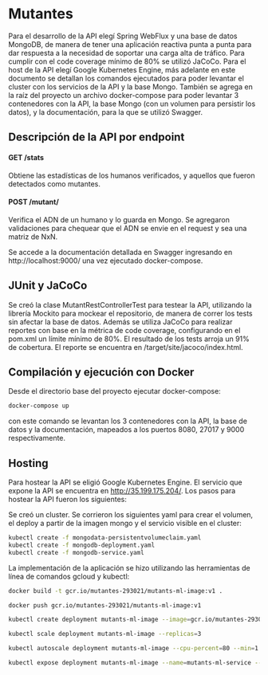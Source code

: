 # Mutantes

Para el desarrollo de la API elegí Spring WebFlux y una base de datos MongoDB, de manera de tener una aplicación reactiva punta a punta para dar respuesta a la necesidad de soportar una carga alta de tráfico. Para cumplir con el code coverage mínimo de 80% se utilizó JaCoCo. Para el host de la API elegí Google Kubernetes Engine, más adelante en este documento se detallan los comandos ejecutados para poder levantar el cluster con los servicios de la API y la base Mongo. También se agrega en la raíz del proyecto un archivo docker-compose para poder levantar 3 contenedores con la API, la base Mongo (con un volumen para persistir los datos), y la documentación, para la que se utilizó Swagger.


## Descripción de la API por endpoint


#### GET /stats

Obtiene las estadísticas de los humanos verificados, y aquellos que fueron detectados como mutantes.


#### POST /mutant/

Verifica el ADN de un humano y lo guarda en Mongo. Se agregaron validaciones para chequear que el ADN se envie en el request y sea una matriz de NxN.


Se accede a la documentación detallada en Swagger ingresando en http://localhost:9000/ una vez ejecutado docker-compose.



## JUnit y JaCoCo

Se creó la clase MutantRestControllerTest para testear la API, utilizando la librería Mockito para mockear el repositorio, de manera de correr los tests sin afectar la base de datos.
Además se utiliza JaCoCo para realizar reportes con base en la métrica de code coverage, configurando en el pom.xml un límite mínimo de 80%. El resultado de los tests arroja un 91% de cobertura. El reporte se encuentra en /target/site/jacoco/index.html.



## Compilación y ejecución con Docker

Desde el directorio base del proyecto ejecutar docker-compose:

```bash
docker-compose up
```

con este comando se levantan los 3 contenedores con la API,  la base de datos y la documentación, mapeados a los puertos 8080, 27017 y 9000 respectivamente. 


## Hosting

Para hostear la API se eligió Google Kubernetes Engine. El servicio que expone la API se encuentra en http://35.199.175.204/. Los pasos para hostear la API fueron los siguientes:

Se creó un cluster.
Se corrieron los siguientes yaml para crear el volumen, el deploy a partir de la imagen mongo y el servicio visible en el cluster:

```bash
kubectl create -f mongodata-persistentvolumeclaim.yaml
kubectl create -f mongodb-deployment.yaml
kubectl create -f mongodb-service.yaml
```

La implementación de la aplicación se hizo utilizando las herramientas de línea de comandos gcloud y kubectl:

```bash
docker build -t gcr.io/mutantes-293021/mutants-ml-image:v1 . 

docker push gcr.io/mutantes-293021/mutants-ml-image:v1 

kubectl create deployment mutants-ml-image --image=gcr.io/mutantes-293021/mutants-ml-image:v1 

kubectl scale deployment mutants-ml-image --replicas=3  

kubectl autoscale deployment mutants-ml-image --cpu-percent=80 --min=1 --max=5 

kubectl expose deployment mutants-ml-image --name=mutants-ml-service --type=LoadBalancer --port 80 --target-port 8080
```


